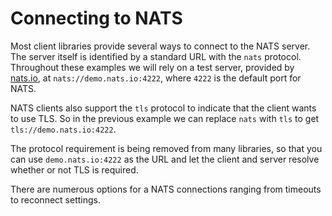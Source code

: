 # Connecting to NATS

Most client libraries provide several ways to connect to the NATS server. The server itself is identified by a standard URL with the `nats` protocol. Throughout these examples we will rely on a test server, provided by [nats.io](https://nats.io), at `nats://demo.nats.io:4222`, where `4222` is the default port for NATS.

NATS clients also support the `tls` protocol to indicate that the client wants to use TLS. So in the previous example we can replace `nats` with `tls` to get `tls://demo.nats.io:4222`.

The protocol requirement is being removed from many libraries, so that you can use `demo.nats.io:4222` as the URL and let the client and server resolve whether or not TLS is required.

There are numerous options for a NATS connections ranging from timeouts to reconnect settings.